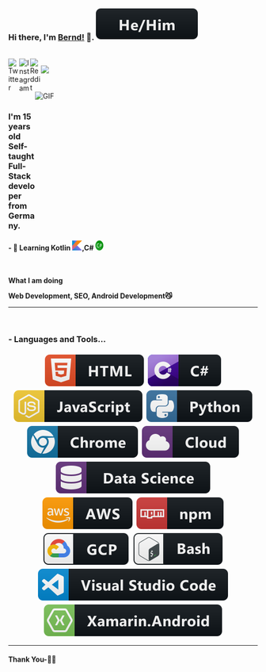 ### Hi there, I'm [Bernd!](https://kaaaxcreators.de) 👋.  <img src="https://raw.githubusercontent.com/kaaax0815/kaaax0815/master/svg/pronouns/hehim.svg" >


<br />
<a href="https://twitter.com/kaaax0815">
  <img align="left" alt="Twitter" width="22px" src="https://cdn.jsdelivr.net/npm/simple-icons@v3/icons/twitter.svg" />
</a>
<a href="https://www.instagram.com/kaaaxcreators/">
  <img align="left" alt="Instagram" width="22px" src="https://cdn.jsdelivr.net/npm/simple-icons@v3/icons/instagram.svg" />
</a>
<a href="https://www.reddit.com/u/berndinatorenlp">
  <img align="left" alt="Reddit" width="22px" src="https://cdn.jsdelivr.net/npm/simple-icons@v3/icons/reddit.svg" />
</a>

![](https://visitor-badge.glitch.me/badge?page_id=kaaax0815.kaaax0815)

<br />

<img align="right" height="270px" width="450px" alt="GIF" src="https://www.mantralabsglobal.com/wp-content/uploads/2020/01/kotlin-vs-Java-meme.gif" />
<br />

### I'm 15 years old Self-taught Full-Stack developer from Germany.


#### - 🥀 Learning Kotlin  <code><img height="20" src="https://raw.githubusercontent.com/github/explore/80688e429a7d4ef2fca1e82350fe8e3517d3494d/topics/kotlin/kotlin.png"></code>,C# <code><img height="20" width="16" src="https://raw.githubusercontent.com/github/explore/80688e429a7d4ef2fca1e82350fe8e3517d3494d/topics/csharp/csharp.png"></code>



<br />


**What I am doing**

**Web Development, SEO, Android Development😼**
<br />

*************

<br />

### - Languages and Tools...

<p align="center">
 <img src="https://raw.githubusercontent.com/kaaax0815/kaaax0815/master/svg/dev/languages/html.svg" alt="Twitter" style="vertical-align:top; margin:4px"><img src="https://raw.githubusercontent.com/kaaax0815/kaaax0815/master/svg/dev/languages/csharp.svg" alt="Twitter" style="vertical-align:top; margin:4px"><img src="https://raw.githubusercontent.com/kaaax0815/kaaax0815/master/svg/dev/languages/js.svg" alt="Twitter" style="vertical-align:top; margin:4px"><img src="https://raw.githubusercontent.com/kaaax0815/kaaax0815/master/svg/dev/languages/python.svg" alt="Twitter" style="vertical-align:top; margin:4px"><img src="https://raw.githubusercontent.com/kaaax0815/kaaax0815/master/svg/dev/misc/chrome.svg" alt="Twitter" style="vertical-align:top; margin:4px"><img src="https://raw.githubusercontent.com/kaaax0815/kaaax0815/master/svg/dev/misc/cloud.svg" alt="Twitter" style="vertical-align:top; margin:4px"><img src="https://raw.githubusercontent.com/kaaax0815/kaaax0815/master/svg/dev/misc/datascience.svg" alt="Twitter" style="vertical-align:top; margin:4px"><img src="https://raw.githubusercontent.com/kaaax0815/kaaax0815/master/svg/dev/services/aws.svg" alt="Twitter" style="vertical-align:top; margin:4px"><img src="https://raw.githubusercontent.com/kaaax0815/kaaax0815/master/svg/dev/services/npm.svg" alt="Twitter" style="vertical-align:top; margin:4px"><img src="https://raw.githubusercontent.com/kaaax0815/kaaax0815/master/svg/dev/services/gcp.svg" alt="Twitter" style="vertical-align:top; margin:4px"><img src="https://raw.githubusercontent.com/kaaax0815/kaaax0815/master/svg/dev/tools/bash.svg" alt="Twitter" style="vertical-align:top; margin:4px"><img src="https://raw.githubusercontent.com/kaaax0815/kaaax0815/master/svg/dev/tools/visualstudio_code.svg" alt="Twitter" style="vertical-align:top; margin:4px"><img src="https://raw.githubusercontent.com/kaaax0815/kaaax0815/master/svg/dev/frameworks/xamarin_android.svg" alt="Twitter" style="vertical-align:top; margin:4px">
 

</p>



***********************************

#### Thank You-🙏🏼
